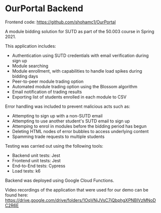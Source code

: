 # OurPortal Backend

Frontend code: https://github.com/shohamc1/OurPortal

A module bidding solution for SUTD as part of the 50.003 course in Spring 2021.

This application includes:
- Authentication using SUTD credentials with email verification during sign up
- Module searching
- Module enrollment, with capabilities to handle load spikes during bidding days
- Peer-to-peer module trading option
- Automated module trading option using the Blossom algorithm
- Email notification of trading results
- Exporting list of students enrolled in each module to CSV

Error handling was included to prevent malicious acts such as:
- Attempting to sign up with a non-SUTD email
- Attempting to use another student's SUTD email to sign up
- Attemping to enrol in modules before the bidding period has begun
- Deleting HTML nodes of error bubbles to access underlying content
- Spamming trade requests to multiple students

Testing was carried out using the following tools:
- Backend unit tests: Jest
- Frontend unit tests: Jest
- End-to-End tests: Cypress
- Load tests: k6

Backend was deployed using Google Cloud Functions.

Video recordings of the application that were used for our demo can be found here: https://drive.google.com/drive/folders/1OqVNjJVsC7jQbphgXPNBIVzMNoDC2R6E
